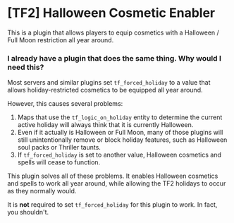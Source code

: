 # [TF2] Halloween Cosmetic Enabler

This is a plugin that allows players to equip cosmetics with a Halloween / Full Moon restriction all year around.

### I already have a plugin that does the same thing. Why would I need this?

Most servers and similar plugins set `tf_forced_holiday` to a value that allows holiday-restricted cosmetics to be equipped all year around.

However, this causes several problems:

1. Maps that use the `tf_logic_on_holiday` entity to determine the current active holiday will always think that it is currently Halloween.
2. Even if it actually is Halloween or Full Moon, many of those plugins will still unintentionally remove or block holiday features, such as Halloween soul packs or Thriller taunts.
3. If `tf_forced_holiday` is set to another value, Halloween cosmetics and spells will cease to function.

This plugin solves all of these problems. It enables Halloween cosmetics and spells to work all year around, while allowing the TF2 holidays to occur as they normally would.

It is **not** required to set `tf_forced_holiday` for this plugin to work. In fact, you shouldn't.